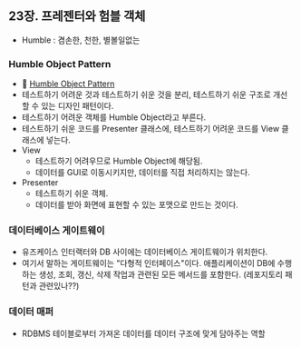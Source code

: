 ## 23장. 프레젠터와 험블 객체

- Humble : 겸손한, 천한, 별볼일없는

### Humble Object Pattern    
- 🔗 [Humble Object Pattern](https://lkhlkh23.tistory.com/165)
- 테스트하기 어려운 것과 테스트하기 쉬운 것을 분리, 테스트하기 쉬운 구조로 개선할 수 있는 디자인 패턴이다.   
- 테스트하기 어려운 객체를 Humble Object라고 부른다.   
- 테스트하기 쉬운 코드를 Presenter 클래스에, 테스트하기 어려운 코드를 View 클래스에 넣는다.
- View
    - 테스트하기 어려우므로 Humble Object에 해당됨.
    - 데이터를 GUI로 이동시키지만, 데이터를 직접 처리하지는 않는다.
- Presenter
    - 테스트하기 쉬운 객체.
    - 데이터를 받아 화면에 표현할 수 있는 포맷으로 만드는 것이다.

### 데이터베이스 게이트웨이
- 유즈케이스 인터랙터와 DB 사이에는 데이터베이스 게이트웨이가 위치한다.
- 여기서 말하는 게이트웨이는 "다형적 인터페이스"이다. 애플리케이션이 DB에 수행하는 생성, 조회, 갱신, 삭제 작업과 관련된 모든 메서드를 포함한다. (레포지토리 패턴과 관련있나??)

### 데이터 매퍼
- RDBMS 테이블로부터 가져온 데이터를 데이터 구조에 맞게 담아주는 역할


